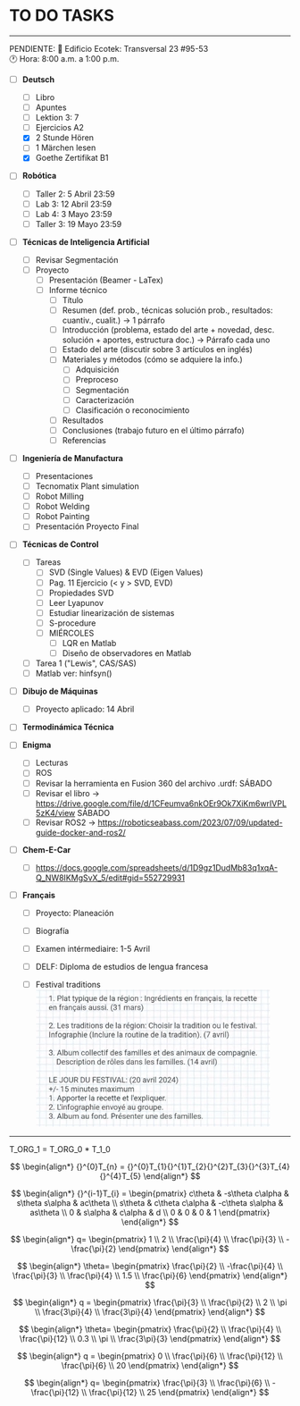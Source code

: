 # TO DO TASKS 

---

PENDIENTE:
🚩 Edificio Ecotek: Transversal 23 #95-53  
🕐 Hora: 8:00 a.m. a 1:00 p.m.


- [ ] **Deutsch**
	- [ ] Libro
	- [ ] Apuntes
	- [ ] Lektion 3: 7
	- [ ] Ejercicios A2
	- [x] 2 Stunde Hören
	- [ ] 1 Märchen lesen
	- [x] Goethe Zertifikat B1

- [ ] **Robótica**
	- [ ] Taller 2: 5 Abril 23:59
	- [ ] Lab 3: 12 Abril 23:59
	- [ ] Lab 4: 3 Mayo 23:59
	- [ ] Taller 3: 19 Mayo 23:59

- [ ] **Técnicas de Inteligencia Artificial**
	- [ ] Revisar Segmentación
	- [ ] Proyecto
		- [ ] Presentación (Beamer - LaTex)
		- [ ] Informe técnico
			- [ ] Título
			- [ ] Resumen (def. prob., técnicas solución prob., resultados: cuantiv., cualit.) -> 1 párrafo
			- [ ] Introducción (problema, estado del arte + novedad, desc. solución + aportes, estructura doc.) -> Párrafo cada uno
			- [ ] Estado del arte (discutir sobre 3 artículos en inglés)
			- [ ] Materiales y métodos (cómo se adquiere la info.)
				- [ ] Adquisición
				- [ ] Preproceso
				- [ ] Segmentación
				- [ ] Caracterización
				- [ ] Clasificación o reconocimiento
			- [ ] Resultados
			- [ ] Conclusiones (trabajo futuro en el último párrafo)
			- [ ] Referencias

- [ ] **Ingeniería de Manufactura**
	- [ ] Presentaciones
	- [ ] Tecnomatix Plant simulation
	- [ ] Robot Milling
	- [ ] Robot Welding
	- [ ] Robot Painting
	- [ ] Presentación Proyecto Final

- [ ] **Técnicas de Control**
	- [ ] Tareas
		- [ ] SVD (Single Values) & EVD (Eigen Values)
		- [ ] Pag. 11 Ejercicio (< y > SVD, EVD)
		- [ ] Propiedades SVD
		- [ ] Leer Lyapunov
		- [ ] Estudiar linearización de sistemas
		- [ ] S-procedure
		- [ ] MIÉRCOLES
			- [ ] LQR en Matlab
			- [ ] Diseño de observadores en Matlab
	- [ ] Tarea 1 ("Lewis", CAS/SAS)
	- [ ] Matlab ver: hinfsyn()

- [ ] **Dibujo de Máquinas**
	- [ ] Proyecto aplicado: 14 Abril

- [ ] **Termodinámica Técnica**

- [ ] **Enigma**
	 - [ ] Lecturas
	 - [ ] ROS
	 - [ ] Revisar la herramienta en Fusion 360 del archivo .urdf: SÁBADO
	 - [ ] Revisar el libro -> https://drive.google.com/file/d/1CFeumva6nkOEr9Ok7XiKm6wrIVPL5zK4/view SÁBADO
	 - [ ] Revisar ROS2 -> https://roboticseabass.com/2023/07/09/updated-guide-docker-and-ros2/

- [ ] **Chem-E-Car**
	- [ ] https://docs.google.com/spreadsheets/d/1D9gz1DudMb83q1xqA-Q_NW8IKMgSvX_5/edit#gid=552729931





- [ ]  **Français**
	- [ ] Proyecto: Planeación
	- [ ] Biografía
	- [ ] Examen intérmediaire: 1-5 Avril
	- [ ] DELF: Diploma de estudios de lengua francesa
	- [ ] Festival traditions
		![](attachments/Pasted%20image%2020240323081323.png)



---

T_ORG_1 = T_ORG_0 * T_1_0






$$
\begin{align*}
	{}^{0}T_{n} = {}^{0}T_{1}{}^{1}T_{2}{}^{2}T_{3}{}^{3}T_{4}{}^{4}T_{5}
\end{align*}
$$


$$
\begin{align*}
{}^{i-1}T_{i} =	\begin{pmatrix}
c\theta & -s\theta c\alpha & s\theta s\alpha & ac\theta \\
s\theta & c\theta c\alpha & -c\theta s\alpha & as\theta \\
0 & s\alpha & c\alpha & d \\
0 & 0 & 0 & 1
\end{pmatrix}
\end{align*}
$$

$$
\begin{align*}
	q=
	\begin{pmatrix}
1 \\
2 \\
\frac{\pi}{4} \\
\frac{\pi}{3} \\
-\frac{\pi}{2}
\end{pmatrix}
\end{align*}
$$

$$
\begin{align*}
	\theta=
	\begin{pmatrix}
\frac{\pi}{2} \\
-\frac{\pi}{4} \\
\frac{\pi}{3} \\
\frac{\pi}{4} \\
1.5 \\
\frac{\pi}{6}
\end{pmatrix}
\end{align*}
$$

$$
\begin{align*}
	q = 
	\begin{pmatrix}
\frac{\pi}{3} \\
\frac{\pi}{2} \\
2 \\
\pi \\
\frac{3\pi}{4} \\
\frac{3\pi}{4}
\end{pmatrix}
\end{align*}
$$

$$
\begin{align*}
	\theta=
	\begin{pmatrix}
\frac{\pi}{2} \\
\frac{\pi}{4} \\
\frac{\pi}{12} \\
0.3 \\
\pi \\
\frac{3\pi}{3}
\end{pmatrix}
\end{align*}
$$

$$
\begin{align*}
	q = 
	\begin{pmatrix}
0 \\
\frac{\pi}{6} \\
\frac{\pi}{12} \\
\frac{\pi}{6} \\
20
\end{pmatrix}
\end{align*}
$$

$$
\begin{align*}
	q=
	\begin{pmatrix}
\frac{\pi}{3} \\
\frac{\pi}{6} \\
-\frac{\pi}{12} \\
\frac{\pi}{12} \\
25
\end{pmatrix}
\end{align*}
$$


